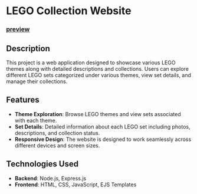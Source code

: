 # LEGO Collection Website

### [preview](https://lego-collection-hheg52hn9-ayush-dobiwalas-projects.vercel.app/)

## Description

This project is a web application designed to showcase various LEGO themes along with detailed descriptions and collections. Users can explore different LEGO sets categorized under various themes, view set details, and manage their collections.

## Features

- **Theme Exploration**: Browse LEGO themes and view sets associated with each theme.
- **Set Details**: Detailed information about each LEGO set including photos, descriptions, and collection status.
- **Responsive Design**: The website is designed to work seamlessly across different devices and screen sizes.

## Technologies Used

- **Backend**: Node.js, Express.js
- **Frontend**: HTML, CSS, JavaScript, EJS Templates
